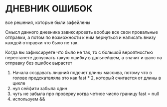 # ДНЕВНИК ОШИБОК
все решения, которые были зафейлены

Смысл данного дневника завиксировать вообще все свои провальные отправки, а потом по возможности к ним вернуться и написать внизу каждой отправки что было не так.

Когда вы зафиксируете что было не так, то с большой вероятностью перестанете допускать такую ошибку в дальнейшем, а значит и шанс на отправку без ошибок вырастет

1. Начала создавать лишний подсчет длины массива, потому что в голове предскатвляла это как fast * 2, который считается от длины в цикле
2. нул сейфити забыла один
3. чуть не забыла про проверку когда четное число границу fast = null
4. используем &&
 